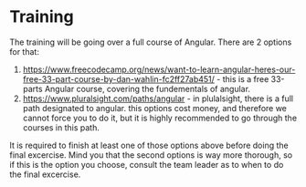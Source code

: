 # Training 
The training will be going over a full course of Angular. There are 2 options for that:
1. https://www.freecodecamp.org/news/want-to-learn-angular-heres-our-free-33-part-course-by-dan-wahlin-fc2ff27ab451/ - this is a free 33-parts Angular course, covering the fundementals of angular.
2. https://www.pluralsight.com/paths/angular - in plulalsight, there is a full path designated to angular. this options cost money, and therefore we cannot force you to do it, but it is highly recommended to go through the courses in this path.

It is required to finish at least one of those options above before doing the final excercise. Mind you that the second options is way more thorough, so if this is the option you choose, consult the team leader as to when to do the final excercise.
